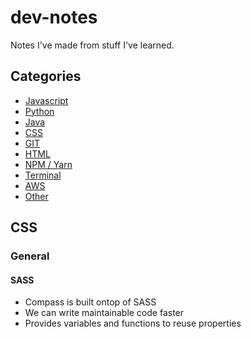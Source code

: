 # dev-notes
Notes I've made from stuff I've learned.

## Categories
- [Javascript](#javascript)
- [Python](#python)
- [Java](#java)
- [CSS](#css)
- [GIT](#git)
- [HTML](#html)
- [NPM / Yarn](#npm-yarn)
- [Terminal](#terminal)
- [AWS](#aws)
- [Other](#other)


## CSS

### General

#### SASS
- Compass is built ontop of SASS
- We can write maintainable code faster
- Provides variables and functions to reuse properties


